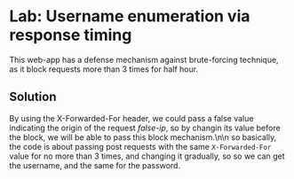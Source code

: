 # Lab: Username enumeration via response timing

This web-app has a defense mechanism against brute-forcing technique, as it block requests more than 3 times for half hour.

## Solution
By using the X-Forwarded-For header, we could pass a false value indicating the origin of the request *false-ip*, so by changin its value before the block, we will be able to pass this block mechanism.\n\n
so basically, the code is about passing post requests with the same ```X-Forwarded-For``` value for no more than 3 times, and changing it gradually, so so we can get the username, and the same for the password.
